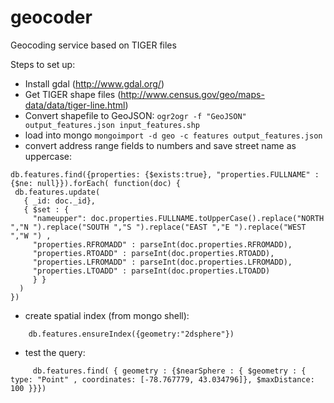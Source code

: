 geocoder
========

Geocoding service based on TIGER files


Steps to set up:

*  Install gdal (http://www.gdal.org/)
* Get TIGER shape files (http://www.census.gov/geo/maps-data/data/tiger-line.html)
* Convert shapefile to GeoJSON:
	```ogr2ogr -f "GeoJSON" output_features.json input_features.shp```
* load into mongo
	```mongoimport -d geo -c features output_features.json```
* convert address range fields to numbers and save street name as uppercase:

```
db.features.find({properties: {$exists:true}, "properties.FULLNAME" : {$ne: null}}).forEach( function(doc) {
 db.features.update(
   { _id: doc._id},
   { $set : {
     "nameupper": doc.properties.FULLNAME.toUpperCase().replace("NORTH ","N ").replace("SOUTH ","S ").replace("EAST ","E ").replace("WEST ","W ") ,
     "properties.RFROMADD" : parseInt(doc.properties.RFROMADD),
     "properties.RTOADD" : parseInt(doc.properties.RTOADD),
     "properties.LFROMADD" : parseInt(doc.properties.LFROMADD),
     "properties.LTOADD" : parseInt(doc.properties.LTOADD)
     } }
  )
})
```

* create spatial index (from mongo shell):
```
	db.features.ensureIndex({geometry:"2dsphere"})
```
* test the query:
```
	 db.features.find( { geometry : {$nearSphere : { $geometry : { type: "Point" , coordinates: [-78.767779, 43.034796]}, $maxDistance: 100 }}})
```
